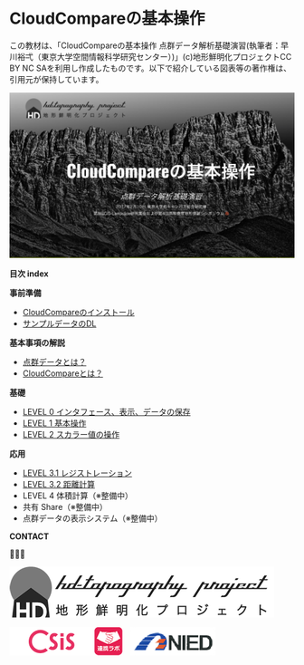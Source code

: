 # CloudCompareの基本操作
この教材は、「CloudCompareの基本操作 点群データ解析基礎演習(執筆者：早川裕弌（東京大学空間情報科学研究センター）)」(c)地形鮮明化プロジェクトCC BY NC SAを利用し作成したものです。以下で紹介している図表等の著作権は、引用元が保持しています。

![cloudcompare](./basic/pic/top.png)


**目次 index**

**事前準備**
* [CloudCompareのインストール](http://www.cloudcompare.org/)
* [サンプルデータのDL](http://topography.csis.u-tokyo.ac.jp/resources/170210_hdts_cc/sample_gravel_laz.zip)

**基本事項の解説**

* [点群データとは？](./basic/basic.md#点群データとは)
* [CloudCompareとは？](./basic/basic.md#cloudcompareとは)

**基礎**

* [LEVEL 0 インタフェース、表示、データの保存](./level0/level0.md#level-0-インタフェース表示データの保存)
* [LEVEL 1 基本操作](./level1/level1.md#level-1-基本操作)
* [LEVEL 2 スカラー値の操作](./level2/level2.md#スカラー値)

**応用**

* [LEVEL 3.1 レジストレーション](./level3.1/level3.1.md#レジストレーション)
* [LEVEL 3.2 距離計算](./level3.2/level3.2.md#距離計算)
* LEVEL 4 体積計算（※整備中）
* 共有 Share（※整備中）
* 点群データの表示システム（※整備中）

**CONTACT**  

  

[![img](HD-topo_logo.png)](http://hdtopography.blogspot.jp/)

[![img](logo_csis.png)](http://www.csis.u-tokyo.ac.jp/japanese/index.html)[![img](collab_icon_50x50.png)](http://www.csis.u-tokyo.ac.jp/japanese/research_activities/collab/collab.html)　[![img](NIED.png)](http://www.bosai.go.jp/)
